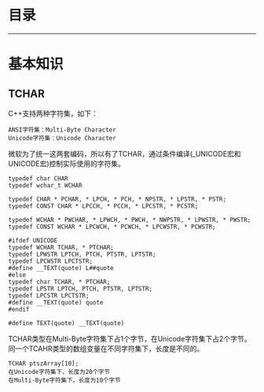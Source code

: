 # 目录

<!--自动插入TOC：https://github.com/ekalinin/github-markdown-toc-->
<!--ts-->
<!--te-->

----

# 基本知识

## TCHAR

C++支持两种字符集，如下：

```
ANSI字符集：Multi-Byte Character
Unicode字符集：Unicode Character
```

微软为了统一这两套编码，所以有了TCHAR，通过条件编译(_UNICODE宏和UNICODE宏)控制实际使用的字符集。

```
typedef char CHAR
typedef wchar_t WCHAR

typedef CHAR * PCHAR, * LPCH, * PCH, * NPSTR, * LPSTR, * PSTR;
typedef CONST CHAR * LPCCH, * PCCH, * LPCSTR, * PCSTR;

typedef WCHAR * PWCHAR, * LPWCH, * PWCH, * NWPSTR, * LPWSTR, * PWSTR;
typedef CONST WCHAR * LPCWCH, * PCWCH, * LPCWSTR, * PCWSTR;

#ifdef UNICODE
typedef WCHAR TCHAR, * PTCHAR;
typedef LPWSTR LPTCH, PTCH, PTSTR, LPTSTR;
typedef LPCWSTR LPCTSTR;
#define __TEXT(quote) L##quote
#else
typedef char TCHAR, * PTCHAR;
typedef LPSTR LPTCH, PTCH, PTSTR, LPTSTR;
typedef LPCSTR LPCTSTR;
#define __TEXT(quote) quote
#endif

#define TEXT(quote) __TEXT(quote)

```

TCHAR类型在Multi-Byte字符集下占1个字节，在Unicode字符集下占2个字节。同一个TCAHR类型的数组变量在不同字符集下，长度是不同的。

```
TCHAR ptszArray[10];
在Unicode字符集下，长度为20个字节
在Multi-Byte字符集下，长度为10个字节
```
